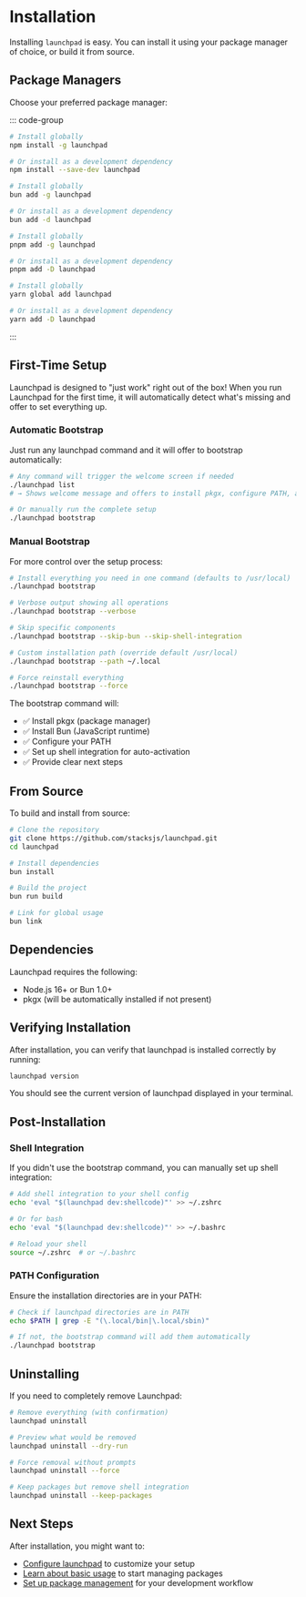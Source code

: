 # Installation

Installing `launchpad` is easy. You can install it using your package manager of choice, or build it from source.

## Package Managers

Choose your preferred package manager:

::: code-group

```sh [npm]
# Install globally
npm install -g launchpad

# Or install as a development dependency
npm install --save-dev launchpad
```

```sh [bun]
# Install globally
bun add -g launchpad

# Or install as a development dependency
bun add -d launchpad
```

```sh [pnpm]
# Install globally
pnpm add -g launchpad

# Or install as a development dependency
pnpm add -D launchpad
```

```sh [yarn]
# Install globally
yarn global add launchpad

# Or install as a development dependency
yarn add -D launchpad
```

:::

## First-Time Setup

Launchpad is designed to "just work" right out of the box! When you run Launchpad for the first time, it will automatically detect what's missing and offer to set everything up.

### Automatic Bootstrap

Just run any launchpad command and it will offer to bootstrap automatically:

```sh
# Any command will trigger the welcome screen if needed
./launchpad list
# → Shows welcome message and offers to install pkgx, configure PATH, and set up shell integration

# Or manually run the complete setup
./launchpad bootstrap
```

### Manual Bootstrap

For more control over the setup process:

```sh
# Install everything you need in one command (defaults to /usr/local)
./launchpad bootstrap

# Verbose output showing all operations
./launchpad bootstrap --verbose

# Skip specific components
./launchpad bootstrap --skip-bun --skip-shell-integration

# Custom installation path (override default /usr/local)
./launchpad bootstrap --path ~/.local

# Force reinstall everything
./launchpad bootstrap --force
```

The bootstrap command will:
- ✅ Install pkgx (package manager)
- ✅ Install Bun (JavaScript runtime)
- ✅ Configure your PATH
- ✅ Set up shell integration for auto-activation
- ✅ Provide clear next steps

## From Source

To build and install from source:

```sh
# Clone the repository
git clone https://github.com/stacksjs/launchpad.git
cd launchpad

# Install dependencies
bun install

# Build the project
bun run build

# Link for global usage
bun link
```

## Dependencies

Launchpad requires the following:

- Node.js 16+ or Bun 1.0+
- pkgx (will be automatically installed if not present)

## Verifying Installation

After installation, you can verify that launchpad is installed correctly by running:

```sh
launchpad version
```

You should see the current version of launchpad displayed in your terminal.

## Post-Installation

### Shell Integration

If you didn't use the bootstrap command, you can manually set up shell integration:

```sh
# Add shell integration to your shell config
echo 'eval "$(launchpad dev:shellcode)"' >> ~/.zshrc

# Or for bash
echo 'eval "$(launchpad dev:shellcode)"' >> ~/.bashrc

# Reload your shell
source ~/.zshrc  # or ~/.bashrc
```

### PATH Configuration

Ensure the installation directories are in your PATH:

```sh
# Check if launchpad directories are in PATH
echo $PATH | grep -E "(\.local/bin|\.local/sbin)"

# If not, the bootstrap command will add them automatically
./launchpad bootstrap
```

## Uninstalling

If you need to completely remove Launchpad:

```sh
# Remove everything (with confirmation)
launchpad uninstall

# Preview what would be removed
launchpad uninstall --dry-run

# Force removal without prompts
launchpad uninstall --force

# Keep packages but remove shell integration
launchpad uninstall --keep-packages
```

## Next Steps

After installation, you might want to:

- [Configure launchpad](/config) to customize your setup
- [Learn about basic usage](/usage) to start managing packages
- [Set up package management](/features/package-management) for your development workflow
